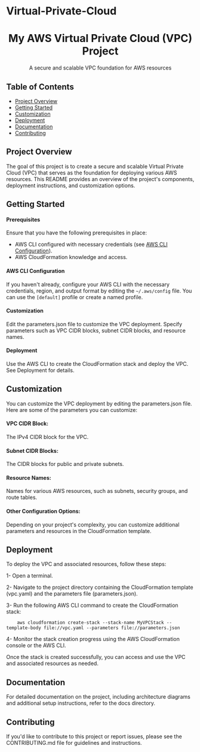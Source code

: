 # Virtual-Private-Cloud
<!-- Project Title -->
<h1 align="center">My AWS Virtual Private Cloud (VPC) Project</h1>

<!-- Project Description -->
<p align="center">A secure and scalable VPC foundation for AWS resources</p>


<!-- Table of Contents -->
## Table of Contents

- [Project Overview](#project-overview)
- [Getting Started](#getting-started)
- [Customization](#customization)
- [Deployment](#deployment)
- [Documentation](#documentation)
- [Contributing](#contributing)


<!-- Project Overview -->
## Project Overview

The goal of this project is to create a secure and scalable Virtual Private Cloud (VPC) that serves as the foundation for deploying various AWS resources. This README provides an overview of the project's components, deployment instructions, and customization options.

<!-- Getting Started -->
## Getting Started

#### Prerequisites

Ensure that you have the following prerequisites in place:
- AWS CLI configured with necessary credentials (see [AWS CLI Configuration](#aws-cli-configuration)).
- AWS CloudFormation knowledge and access.

#### AWS CLI Configuration

If you haven't already, configure your AWS CLI with the necessary credentials, region, and output format by editing the `~/.aws/config` file. You can use the `[default]` profile or create a named profile.

#### Customization
Edit the parameters.json file to customize the VPC deployment. Specify parameters such as VPC CIDR blocks, subnet CIDR blocks, and resource names.

#### Deployment
Use the AWS CLI to create the CloudFormation stack and deploy the VPC. See Deployment for details.


## Customization
You can customize the VPC deployment by editing the parameters.json file. Here are some of the parameters you can customize:

#### VPC CIDR Block:
The IPv4 CIDR block for the VPC.

#### Subnet CIDR Blocks:
The CIDR blocks for public and private subnets.

#### Resource Names:
Names for various AWS resources, such as subnets, security groups, and route tables.

#### Other Configuration Options:
Depending on your project's complexity, you can customize additional parameters and resources in the CloudFormation template.



## Deployment
To deploy the VPC and associated resources, follow these steps:

1- Open a terminal.

2- Navigate to the project directory containing the CloudFormation template (vpc.yaml) and the parameters file (parameters.json).

3- Run the following AWS CLI command to create the CloudFormation stack:

        aws cloudformation create-stack --stack-name MyVPCStack --template-body file://vpc.yaml --parameters file://parameters.json
        
4- Monitor the stack creation progress using the AWS CloudFormation console or the AWS CLI.

Once the stack is created successfully, you can access and use the VPC and associated resources as needed.

## Documentation
For detailed documentation on the project, including architecture diagrams and additional setup instructions, refer to the docs directory.

## Contributing
If you'd like to contribute to this project or report issues, please see the CONTRIBUTING.md file for guidelines and instructions.


